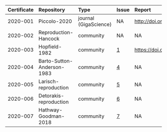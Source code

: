 

|Certificate |Repository                 |Type                  |Issue                                                  |Report                                 |
|:-----------|:--------------------------|:---------------------|:------------------------------------------------------|:--------------------------------------|
|2020-001    |Piccolo-2020               |journal (GigaScience) |NA                                                     |http://doi.org/10.5281/zenodo.3674056  |
|2020-002    |Reproduction-Hancock       |community             |NA                                                     |NA                                     |
|2020-003    |Hopfield-1982              |community             |[1](https://github.com/codecheckers/register/issues/1) |https://doi.org/10.5281/zenodo.3741797 |
|2020-004    |Barto-Sutton-Anderson-1983 |community             |[4](https://github.com/codecheckers/register/issues/4) |NA                                     |
|2020-005    |Larisch-reproduction       |community             |[5](https://github.com/codecheckers/register/issues/5) |NA                                     |
|2020-006    |Detorakis-reproduction     |community             |[6](https://github.com/codecheckers/register/issues/6) |NA                                     |
|2020-007    |Hathway-Goodman-2018       |community             |[7](https://github.com/codecheckers/register/issues/7) |NA                                     |
